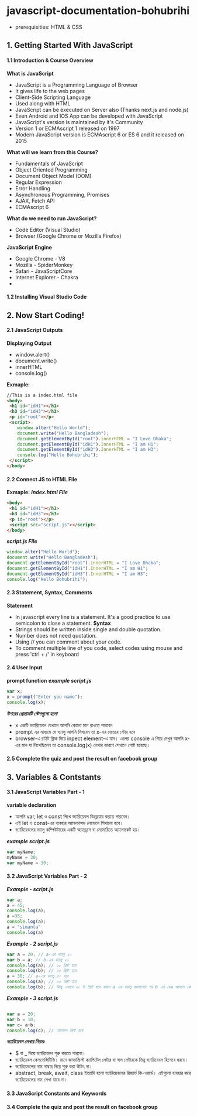 # javascript-documentation-bohubrihi
- prerequisities: HTML & CSS

## 1. Getting Started With JavaScript

#### 1.1 Introduction & Course Overview
**What is JavaScript**
- JavaScript is a Programming Language of Browser
- It gives life to the web pages
- Client-Side Scripting Language
- Used along with HTML
- JavaScript can be executed on Server also (Thanks next.js and node.js)
- Even Android and IOS App can be developed with JavaScript
- JavaScript's version is maintained by it's Community
- Version 1 or ECMAscript 1 released on 1997
- Modern JavaScript version is ECMAscript 6 or ES 6 and it released on 2015

**What will we learn from this Course?**
- Fundamentals of JavaScript
- Object Oriented Programming
- Document Object Model (DOM)
- Regular Expression
- Error Handling
- Asynchronous Programming, Promises
- AJAX, Fetch API
- ECMAscript 6 

**What do we need to run JavaScript?**
- Code Editor (Visual Studio)
- Browser (Google Chrome or Mozilla Firefox)

**JavaScript Engine**
- Google Chrome - V8
- Mozilla - SpiderMonkey
- Safari - JavaScriptCore
- Internet Explorer - Chakra
- 
#### 1.2 Installing Visual Studio Code


## 2. Now Start Coding!

#### 2.1 JavaScript Outputs
**Displaying Output**
- window.alert()
- document.write()
- innerHTML
- console.log()
  
**Exmaple:**
  ```html
//This is a index.html file
<body>
   <h1 id="idH1"></h1>
   <h3 id="idH3"></h3>
   <p id="root"></p>
   <script>
      window.alter("Hello World");
      document.write("Hello Bangladesh");
      document.getElementById("root").innerHTML = "I Love Dhaka";
      document.getElementById("idH1").InnerHTML = "I am H1";
      document.getElementById("idH3").InnerHTML = "I am H3";
      console.log("Hello Bohubrihi");
   </script>
</body>
  ```
#### 2.2 Connect JS to HTML File
**Exmaple:**
***index.html File***
  ```html
<body>
   <h1 id="idH1"></h1>
   <h3 id="idH3"></h3>
   <p id="root"></p>
   <script src="script.js"></script>
</body>
  ```
***script.js File***
```javascript
window.alter("Hello World");
document.write("Hello Bangladesh");
document.getElementById("root").innerHTML = "I Love Dhaka";
document.getElementById("idH1").InnerHTML = "I am H1";
document.getElementById("idH3").InnerHTML = "I am H3";
console.log("Hello Bohubrihi");
```
#### 2.3 Statement, Syntax, Comments
**Statement**
- In javascript every line is a statement. It's a good practice to use semicolon to close a statement.
**Syntax**
- Strings should be written inside single and double quotation.
- Number does not need quotation.
- Using // you can comment about your code.
- To comment multiple line of you code, select codes using mouse and press 'ctrl + /' in keyboard
  
#### 2.4 User Input
**prompt function**
***example script.js***
```javascript
var x; 
x = prompt("Enter you name"); 
console.log(x);
```
***উপরের প্রোগ্রামটি স্টেপগুলো হলো***
- x একটি ভ্যারিয়েবল যেখানে আপনি কোনো মান রাখতে পারবেন
- prompt এর মাধ্যমে যে ভ্যালু আপনি লিখবেন তা x-এর ভেতরে স্টোর হবে
- browser-এ রাইট ক্লিক দিয়ে inpect element-এ যান। এরপর console এ গিয়ে দেখুন আপনি x-এর মান যা লিখেছিলেন তা console.log(x) লেখার কারণে সেখানে পোষ্ট হয়েছে।
#### 2.5 Complete the quiz and post the result on facebook group

## 3. Variables & Contstants

#### 3.1 JavaScript Variables Part - 1
**variable declaration**
- আপনি var, let ও const লিখে ভ্যারিয়েবল ডিক্লেয়ার করতে পারবেন।
- এই let ও const-এর ব্যবহার অ্যাডভান্সড লেভেলে শিখানো হবে।
- ভ্যারিয়েবলের ভ্যালু কম্পিউটারের একটি অ্যাড্রেসে বা মেমোরিতে অ্যালোকেট হয়।

***example script.js***
```javascript
var myName;
myName = 30;
var myName = 30;
```
#### 3.2 JavaScript Variables Part - 2
***Example - script.js***
```javascript
var a;
a = 45;
console.log(a);
a =35;
console.log(a);
a = "simanta"
console.log(a)
```

***Example - 2 script.js***
```javascript
var a = 20; // a-এর ভ্যালু ২০
var b = a; // b-এর ভ্যালু ২০
console.log(a); // ২০ প্রিন্ট হবে
console.log(b); // ২০ প্রিন্ট হবে
a = 30; // a-এর ভ্যালু ৩০ হবে
console.log(a); // ৩০ প্রিন্ট হবে
console.log(b); // কিন্তু এখানে ২০ ই প্রিন্ট হবে কারণ a এর ভ্যালু বদলানোর পর b এর চেঞ্জ আনতে কোনো কোড লেখা হয়নি।
```

***Example - 3 script.js***
```javascript

var a = 20; 
var b = 10; 
var c= a+b;
console.log(c); // যোগফল প্রিন্ট হবে
```
***ভ্যারিয়েবল লেখার নিয়মঃ***
- $ বা _ দিয়ে ভ্যারিয়েবল শুরু করতে পারবো।
- ভ্যারিয়েবল কেসসেন্সিটিভি। মানে  জাভাস্ক্রিপ্ট ক্যাপিটেল লেটার বা স্মল লেটারকে ভিন্ন ভ্যারিয়েবল হিসেবে ধরবে।
- ভ্যারিয়েবলের নাম নাম্বার দিয়ে শুরু করা উচিৎ না।
- abstract, break, await, class ইত্যাদি হলো ভ্যারিয়েবলের রিজার্ভ কি-ওয়ার্ড। এইগুলো ব্যবহার করে ভ্যারিয়েবলের নাম লেখা যাবে না।

#### 3.3 JavaScript Constants and Keywords
#### 3.4 Complete the quiz and post the result on facebook group
